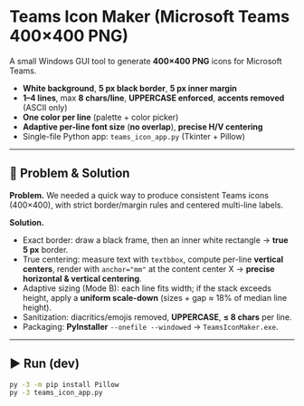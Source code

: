 # Teams Icon Maker (Microsoft Teams 400×400 PNG)

A small Windows GUI tool to generate **400×400 PNG** icons for Microsoft Teams.

- **White background**, **5 px black border**, **5 px inner margin**
- **1–4 lines**, max **8 chars/line**, **UPPERCASE enforced**, **accents removed** (ASCII only)
- **One color per line** (palette + color picker)
- **Adaptive per-line font size** (**no overlap**), **precise H/V centering**
- Single-file Python app: `teams_icon_app.py` (Tkinter + Pillow)

---

## 🔎 Problem & Solution

**Problem.** We needed a quick way to produce consistent Teams icons (400×400), 
with strict border/margin rules and centered multi-line labels.

**Solution.**
- Exact border: draw a black frame, then an inner white rectangle → **true 5 px** border.
- True centering: measure text with `textbbox`, compute per-line **vertical centers**,
  render with `anchor="mm"` at the content center X → **precise horizontal & vertical centering**.
- Adaptive sizing (Mode B): each line fits width; if the stack exceeds height,
  apply a **uniform scale-down** (sizes + gap ≈ 18% of median line height).
- Sanitization: diacritics/emojis removed, **UPPERCASE**, **≤ 8 chars** per line.
- Packaging: **PyInstaller** `--onefile --windowed` → `TeamsIconMaker.exe`.

---

## ▶️ Run (dev)

```bash
py -3 -m pip install Pillow
py -3 teams_icon_app.py
